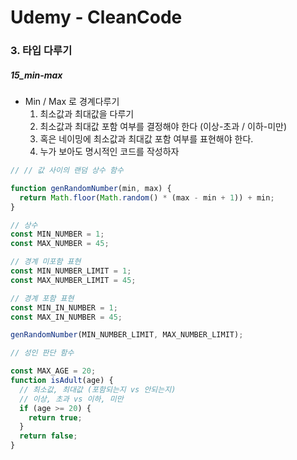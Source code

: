 # Udemy - CleanCode

### 3. 타입 다루기

##### 15_min-max



* Min / Max 로 경계다루기
  1. 최소값과 최대값을 다루기
  2. 최소값과 최대값 포함 여부를 결정해야 한다 (이상-초과 / 이하-미만)
  3. 혹은 네이밍에 최소값과 최대값 포함 여부를 표현해야 한다.
  4. 누가 보아도 명시적인 코드를 작성하자





```javascript
// // 값 사이의 랜덤 상수 함수

function genRandomNumber(min, max) {
  return Math.floor(Math.random() * (max - min + 1)) + min;
}

// 상수
const MIN_NUMBER = 1;
const MAX_NUMBER = 45;

// 경계 미포함 표현
const MIN_NUMBER_LIMIT = 1;
const MAX_NUMBER_LIMIT = 45;

// 경계 포함 표현
const MIN_IN_NUMBER = 1;
const MAX_IN_NUMBER = 45;

genRandomNumber(MIN_NUMBER_LIMIT, MAX_NUMBER_LIMIT);
```





```javascript
// 성인 판단 함수

const MAX_AGE = 20;
function isAdult(age) {
  // 최소값, 최대값 (포함되는지 vs 안되는지)
  // 이상, 초과 vs 이하, 미만
  if (age >= 20) {
    return true;
  }
  return false;
}


```

